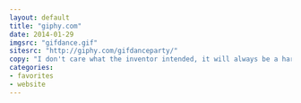 ```yaml
---
layout: default
title: "giphy.com"
date: 2014-01-29
imgsrc: "gifdance.gif"
sitesrc: "http://giphy.com/gifdanceparty/"
copy: "I don't care what the inventor intended, it will always be a hard g to me. This is a silly, fun little web toy, though it's a bit mindless."
categories:
- favorites
- website
---
```


    
